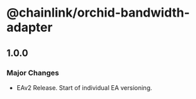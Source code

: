 # @chainlink/orchid-bandwidth-adapter

## 1.0.0

### Major Changes

- EAv2 Release. Start of individual EA versioning.
